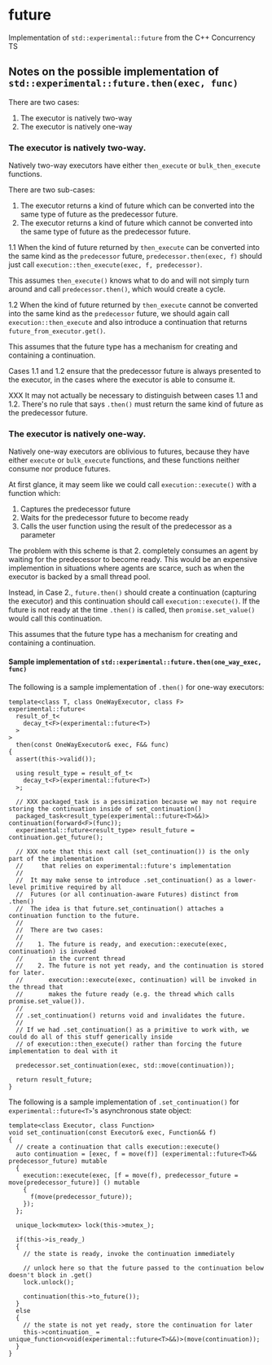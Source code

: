 # future
Implementation of `std::experimental::future` from the C++ Concurrency TS

## Notes on the possible implementation of `std::experimental::future.then(exec, func)`

There are two cases:

  1. The executor is natively two-way
  2. The executor is natively one-way

### The executor is natively two-way.
  
Natively two-way executors have either `then_execute` or `bulk_then_execute` functions.

There are two sub-cases:

  1. The executor returns a kind of future which can be converted into the same type of future as the predecessor future.
  2. The executor returns a kind of future which cannot be converted into the same type of future as the predecessor future.

1.1 When the kind of future returned by `then_execute` can be converted into the same kind as the `predecessor` future, `predecessor.then(exec, f)` should just call `execution::then_execute(exec, f, predecessor)`.

This assumes `then_execute()` knows what to do and will not simply turn around and call `predecessor.then()`, which would create a cycle.

1.2 When the kind of future returned by `then_execute` cannot be converted into the same kind as the `predecessor` future, we should again call `execution::then_execute` and also introduce a continuation that returns `future_from_executor.get()`.

This assumes that the future type has a mechanism for creating and containing a continuation.

Cases 1.1 and 1.2 ensure that the predecessor future is always presented to the executor, in the cases where the executor is able to consume it.

XXX It may not actually be necessary to distinguish between cases 1.1 and 1.2. There's no rule that says `.then()` must return the same kind of future as the predecessor future.

### The executor is natively one-way.

Natively one-way executors are oblivious to futures, because they have either `execute` or `bulk_execute` functions, and these functions neither consume nor produce futures.

At first glance, it may seem like we could call `execution::execute()` with a function which:

  1. Captures the predecessor future
  2. Waits for the predecessor future to become ready
  3. Calls the user function using the result of the predecessor as a parameter

The problem with this scheme is that 2. completely consumes an agent by waiting for the predecessor to become ready. This would be an expensive implemention in situations where agents are scarce, such as when the executor is backed by a small thread pool.

Instead, in Case 2., `future.then()` should create a continuation (capturing the executor) and this continuation should call `execution::execute()`. If the future is not ready at the time `.then()` is called, then `promise.set_value()` would call this continuation.

This assumes that the future type has a mechanism for creating and containing a continuation.

#### Sample implementation of `std::experimental::future.then(one_way_exec, func)`

The following is a sample implementation of `.then()` for one-way executors:

    template<class T, class OneWayExecutor, class F>
    experimental::future<
      result_of_t<
        decay_t<F>(experimental::future<T>)
      >
    >
      then(const OneWayExecutor& exec, F&& func)
    {
      assert(this->valid());
    
      using result_type = result_of_t<
        decay_t<F>(experimental::future<T>)
      >;
    
      // XXX packaged_task is a pessimization because we may not require storing the continuation inside of set_continuation()
      packaged_task<result_type(experimental::future<T>&&)> continuation(forward<F>(func));
      experimental::future<result_type> result_future = continuation.get_future();

      // XXX note that this next call (set_continuation()) is the only part of the implementation
      //     that relies on experimental::future's implementation
      // 
      //  It may make sense to introduce .set_continuation() as a lower-level primitive required by all
      //  Futures (or all continuation-aware Futures) distinct from .then()
      //  The idea is that future.set_continuation() attaches a continuation function to the future.
      //
      //  There are two cases:
      //
      //    1. The future is ready, and execution::execute(exec, continuation) is invoked
      //       in the current thread
      //    2. The future is not yet ready, and the continuation is stored for later.
      //       execution::execute(exec, continuation) will be invoked in the thread that
      //       makes the future ready (e.g. the thread which calls promise.set_value()).
      //
      // .set_continuation() returns void and invalidates the future.
      //
      // If we had .set_continuation() as a primitive to work with, we could do all of this stuff generically inside
      // of execution::then_execute() rather than forcing the future implementation to deal with it

      predecessor.set_continuation(exec, std::move(continuation));
    
      return result_future;
    }

The following is a sample implementation of `.set_continuation()` for `experimental::future<T>`'s asynchronous state object:

    template<class Executor, class Function>
    void set_continuation(const Executor& exec, Function&& f)
    {
      // create a continuation that calls execution::execute()
      auto continuation = [exec, f = move(f)] (experimental::future<T>&& predecessor_future) mutable
      {
        execution::execute(exec, [f = move(f), predecessor_future = move(predecessor_future)] () mutable
        {
          f(move(predecessor_future));
        });
      };

      unique_lock<mutex> lock(this->mutex_);

      if(this->is_ready_)
      {
        // the state is ready, invoke the continuation immediately

        // unlock here so that the future passed to the continuation below doesn't block in .get()
        lock.unlock();

        continuation(this->to_future());
      }
      else
      {
        // the state is not yet ready, store the continuation for later
        this->continuation_ = unique_function<void(experimental::future<T>&&)>(move(continuation));
      }
    }

